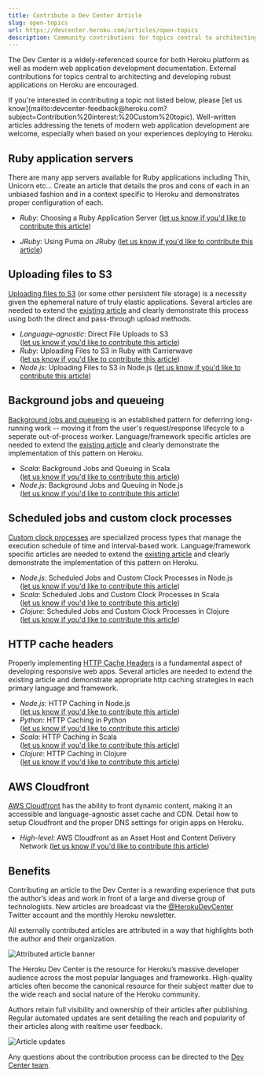 ```yaml
---
title: Contribute a Dev Center Article
slug: open-topics
url: https://devcenter.heroku.com/articles/open-topics
description: Community contributions for topics central to architecting and developing robust applications on Heroku are welcome.
---
```


The Dev Center is a widely-referenced source for both Heroku platform as well as modern web application development documentation. External contributions for topics central to architecting and developing robust applications on Heroku are encouraged.

<div class="note" markdown="1">
If you're interested in contributing a topic not listed below, please [let us know](mailto:devcenter-feedback@heroku.com?subject=Contribution%20interest:%20Custom%20topic). Well-written articles addressing the tenets of modern web application development are welcome, especially when based on your experiences deploying to Heroku.
</div>

## Ruby application servers

There are many app servers available for Ruby applications including Thin, Unicorn etc… Create an article that details the pros and cons of each in an unbiased fashion and in a context specific to Heroku and demonstrates proper configuration of each.

* *Ruby*: Choosing a Ruby Application Server ([let us know if you'd like to contribute this article](mailto:devcenter-feedback@heroku.com?subject=Contribution%20interest:%20"Choosing%20a%20Ruby%20Application%20Server"&body=Please%20indicate%20your%20interest,%20and%20competence,%20in%20the%20topic%20along%20with%20a%20links%20to%20examples%20of%20your%20writing.))

* *JRuby*: Using Puma on JRuby ([let us know if you'd like to contribute this article](mailto:devcenter-feedback@heroku.com?subject=Contribution%20interest:%20"Using%20Puma%20on%20JRuby"&body=Please%20indicate%20your%20interest,%20and%20competence,%20in%20the%20topic%20along%20with%20a%20links%20to%20examples%20of%20your%20writing.))

## Uploading files to S3

[Uploading files to S3](s3) (or some other persistent file storage) is a necessity given the ephemeral nature of truly elastic applications. Several articles are needed to extend the [existing article](s3) and clearly demonstrate this process using both the direct and pass-through upload methods.

* *Language-agnostic*: Direct File Uploads to S3<br/> ([let us know if you'd like to contribute this article](mailto:devcenter-feedback@heroku.com?subject=Contribution%20interest:%20"Direct%20File%20Uploads%20to%20S3"&body=Please%20indicate%20your%20interest,%20and%20competence,%20in%20the%20topic%20along%20with%20a%20links%20to%20examples%20of%20your%20writing.))
* *Ruby*: Uploading Files to S3 in Ruby with Carrierwave<br/> ([let us know if you'd like to contribute this article](mailto:devcenter-feedback@heroku.com?subject=Contribution%20interest:%20"Uploading%20Files%20to%20S3%20in%20Ruby%20with%20Carrierwave"&body=Please%20indicate%20your%20interest,%20and%20competence,%20in%20the%20topic%20along%20with%20a%20links%20to%20examples%20of%20your%20writing.))
* *Node.js*: Uploading Files to S3 in Node.js ([let us know if you'd like to contribute this article](mailto:devcenter-feedback@heroku.com?subject=Contribution%20interest:%20"Uploading%20Files%20to%20S3%20in%20Node"&body=Please%20indicate%20your%20interest,%20and%20competence,%20in%20the%20topic%20along%20with%20a%20links%20to%20examples%20of%20your%20writing.))

## Background jobs and queueing

[Background jobs and queueing](background-jobs-queueing) is an established pattern for deferring long-running work -- moving it from the user's request/response lifecycle to a seperate out-of-process worker. Language/framework specific articles are needed to extend the [existing article](background-jobs-queueing) and clearly demonstrate the implementation of this pattern on Heroku.

* *Scala*: Background Jobs and Queuing in Scala<br/> ([let us know if you'd like to contribute this article](mailto:devcenter-feedback@heroku.com?subject=Contribution%20interest:%20"Background%20Jobs%20and%20Queuing%20in%20Scala"&body=Please%20indicate%20your%20interest,%20and%20competence,%20in%20the%20topic%20along%20with%20a%20links%20to%20examples%20of%20your%20writing.))
* *Node.js*: Background Jobs and Queuing in Node.js<br/> ([let us know if you'd like to contribute this article](mailto:devcenter-feedback@heroku.com?subject=Contribution%20interest:%20"Background%20Jobs%20and%20Queuing%20in%20Node.js"&body=Please%20indicate%20your%20interest,%20and%20competence,%20in%20the%20topic%20along%20with%20a%20links%20to%20examples%20of%20your%20writing.))

## Scheduled jobs and custom clock processes

[Custom clock processes](scheduled-jobs-custom-clock-processes) are specialized process types that manage the execution schedule of time and interval-based work. Language/framework specific articles are needed to extend the [existing article](scheduled-jobs-custom-clock-processes) and clearly demonstrate the implementation of this pattern on Heroku.

* *Node.js*: Scheduled Jobs and Custom Clock Processes in Node.js<br/> ([let us know if you'd like to contribute this article](mailto:devcenter-feedback@heroku.com?subject=Contribution%20interest:%20"Scheduled%20Jobs%20and%20Custom%20Clock%20Processes%20in%20Node.js"&body=Please%20indicate%20your%20interest,%20and%20competence,%20in%20the%20topic%20along%20with%20a%20links%20to%20examples%20of%20your%20writing.)) 
* *Scala*: Scheduled Jobs and Custom Clock Processes in Scala<br/> ([let us know if you'd like to contribute this article](mailto:devcenter-feedback@heroku.com?subject=Contribution%20interest:%20"Scheduled%20Jobs%20and%20Custom%20Clock%20Processes%20in%20Scala"&body=Please%20indicate%20your%20interest,%20and%20competence,%20in%20the%20topic%20along%20with%20a%20links%20to%20examples%20of%20your%20writing.))
* *Clojure*: Scheduled Jobs and Custom Clock Processes in Clojure<br/> ([let us know if you'd like to contribute this article](mailto:devcenter-feedback@heroku.com?subject=Contribution%20interest:%20"Scheduled%20Jobs%20and%20Custom%20Clock%20Processes%20in%20Clojure"&body=Please%20indicate%20your%20interest,%20and%20competence,%20in%20the%20topic%20along%20with%20a%20links%20to%20examples%20of%20your%20writing.)) 

## HTTP cache headers

Properly implementing [HTTP Cache Headers](increasing-application-performance-with-http-cache-headers) is a fundamental aspect of developing responsive web apps. Several articles are needed to extend the existing article and demonstrate appropriate http caching strategies in each primary language and framework.

* *Node.js*: HTTP Caching in Node.js<br/> ([let us know if you'd like to contribute this article](mailto:devcenter-feedback@heroku.com?subject=Contribution%20interest:%20"HTTP%20Caching%20in%20Node.js"&body=Please%20indicate%20your%20interest,%20and%20competence,%20in%20the%20topic%20along%20with%20a%20links%20to%20examples%20of%20your%20writing.))
* *Python*: HTTP Caching in Python<br/> ([let us know if you'd like to contribute this article](mailto:devcenter-feedback@heroku.com?subject=Contribution%20interest:%20"HTTP%20Caching%20in%20Python"&body=Please%20indicate%20your%20interest,%20and%20competence,%20in%20the%20topic%20along%20with%20a%20links%20to%20examples%20of%20your%20writing.))
* *Scala*: HTTP Caching in Scala<br/> ([let us know if you'd like to contribute this article](mailto:devcenter-feedback@heroku.com?subject=Contribution%20interest:%20"HTTP%20Caching%20in%20Scala"&body=Please%20indicate%20your%20interest,%20and%20competence,%20in%20the%20topic%20along%20with%20a%20links%20to%20examples%20of%20your%20writing.))
* *Clojure*: HTTP Caching in Clojure<br/> ([let us know if you'd like to contribute this article](mailto:devcenter-feedback@heroku.com?subject=Contribution%20interest:%20"HTTP%20Caching%20in%20Clojure"&body=Please%20indicate%20your%20interest,%20and%20competence,%20in%20the%20topic%20along%20with%20a%20links%20to%20examples%20of%20your%20writing.))

## AWS Cloudfront

[AWS Cloudfront](http://aws.amazon.com/cloudfront/) has the ability to front dynamic content, making it an accessible and language-agnostic asset cache and CDN. Detail how to setup Cloudfront and the proper DNS settings for origin apps on Heroku.

* *High-level*: AWS Cloudfront as an Asset Host and Content Delivery Network ([let us know if you'd like to contribute this article](mailto:devcenter-feedback@heroku.com?subject=Contribution%20interest:%20"AWS%20Cloudfront%20as%20an%20Asset%20Host%20and%20Host0Content%20Delivery%20Network"&body=Please%20indicate%20your%20interest,%20and%20competence,%20in%20the%20topic%20along%20with%20a%20links%20to%20examples%20of%20your%20writing.))

## Benefits

Contributing an article to the Dev Center is a rewarding experience that puts the author’s ideas and work in front of a large and diverse group of technologists. New articles are broadcast via the [@HerokuDevCenter](https://twitter.com/#!/herokudevcenter) Twitter account and the monthly Heroku newsletter.

All externally contributed articles are attributed in a way that highlights both the author and their organization.

![Attributed article banner](https://s3.amazonaws.com/assets.heroku.com/devcenter/contribution-guide/attribution-header.png)

The Heroku Dev Center is the resource for Heroku’s massive developer audience across the most popular languages and frameworks. High-quality articles often become the canonical resource for their subject matter due to the wide reach and social nature of the Heroku community.

Authors retain full visibility and ownership of their articles after publishing. Regular automated updates are sent detailing the reach and popularity of their articles along with realtime user feedback.

![Article updates](https://dl.dropbox.com/u/674401/devcenter/Screen%20Shot%202012-07-02%20at%2011.29.02%20AM.png)

Any questions about the contribution process can be directed to the [Dev Center team](mailto:devcenter-feedback@heroku.com).

<!--
## Process

Upon indicating your interest in a particular topic a Dev Center editor will send you more detailed information around the vision for the article, an article outline and other supporting material, and what you can expect when authoring Dev Center content.

Indicate your interest in contributing one of the [open topics](#open_topics) by clicking on the associated `let us know if you'd like to contribute this article` link.


* Debugging
  * *Ruby*: Debugging Ruby Applications with ???<br/> ([let us know if you'd like to contribute this article](mailto:devcenter-feedback@heroku.com))
  * *Java*: Debugging Java Applications with ???<br/> ([let us know if you'd like to contribute this article](mailto:devcenter-feedback@heroku.com))


Additionally, language/framework specific articles are needed for each officially supported language on Heroku showing how to properly set the relevant HTTP headers in a way consistent with the idioms of the language/framework.

* *Ruby*: Setting HTTP Cache Headers in Ruby on Rails<br/> ([let us know if you'd like to contribute this article](mailto:devcenter-feedback@heroku.com?subject=Contribution%20interest:%20"Setting%20HTTP%20Cache%20Headers%20in%20Ruby%20on%20Rails"&body=Please%20indicate%20your%20interest,%20and%20competence,%20in%20the%20topic%20along%20with%20a%20links%20to%20examples%20of%20your%20writing.))
* *Java*: Setting HTTP Cache Headers in Java with SpringMVC<br/> ([let us know if you'd like to contribute this article](mailto:devcenter-feedback@heroku.com?subject=Contribution%20interest:%20"Setting%20HTTP%20Cache%20Headers%20in%20Java%20with%20SpringMVC"&body=Please%20indicate%20your%20interest,%20and%20competence,%20in%20the%20topic%20along%20with%20a%20links%20to%20examples%20of%20your%20writing.))
* *Scala*: Setting HTTP Cache Headers in Scala<br/> ([let us know if you'd like to contribute this article](mailto:devcenter-feedback@heroku.com?subject=Contribution%20interest:%20"Setting%20HTTP%20Cache%20Headers%20in%20Scala"&body=Please%20indicate%20your%20interest,%20and%20competence,%20in%20the%20topic%20along%20with%20a%20links%20to%20examples%20of%20your%20writing.))
* *Clojure*: Setting HTTP Cache Headers in Clojure<br/> ([let us know if you'd like to contribute this article](mailto:devcenter-feedback@heroku.com?subject=Contribution%20interest:%20"Setting%20HTTP%20Cache%20Headers%20in%20Clojure"&body=Please%20indicate%20your%20interest,%20and%20competence,%20in%20the%20topic%20along%20with%20a%20links%20to%20examples%20of%20your%20writing.))
* *Python*: Setting HTTP Cache Headers in Python with Django<br/> ([let us know if you'd like to contribute this article](mailto:devcenter-feedback@heroku.com?subject=Contribution%20interest:%20"Setting%20HTTP%20Cache%20Headers%20in%20Python"&body=Please%20indicate%20your%20interest,%20and%20competence,%20in%20the%20topic%20along%20with%20a%20links%20to%20examples%20of%20your%20writing.))
* *Node.js*: Setting HTTP Cache Headers in Node.js<br/> ([let us know if you'd like to contribute this article](mailto:devcenter-feedback@heroku.com?subject=Contribution%20interest:%20"Setting%20HTTP%20Cache%20Headers%20in%20Node.js"&body=Please%20indicate%20your%20interest,%20and%20competence,%20in%20the%20topic%20along%20with%20a%20links%20to%20examples%20of%20your%20writing.))

([let us know if you'd like to contribute this article](mailto:devcenter-feedback@heroku.com?subject=Contribution%20interest:%20"Background%20Jobs%20and%20Queuing%20in%20Ruby%20with%20Resque"&body=Please%20indicate%20your%20interest,%20and%20competence,%20in%20the%20topic%20along%20with%20a%20links%20to%20examples%20of%20your%20writing.))

 ([let us know if you'd like to contribute this article](mailto:devcenter-feedback@heroku.com?subject=Contribution%20interest:%20"Increasing%20Application%20Performance%20with%20HTTP%20Cache%20Headers"&body=Please%20indicate%20your%20interest,%20and%20competence,%20in%20the%20topic%20along%20with%20a%20links%20to%20examples%20of%20your%20writing.))

<br/> ([let us know if you'd like to contribute this article](mailto:devcenter-feedback@heroku.com?subject=Contribution%20interest:%20"Uploading%20Files%20to%20S3%20in%20Node.js"&body=Please%20indicate%20your%20interest,%20and%20competence,%20in%20the%20topic%20along%20with%20a%20links%20to%20examples%20of%20your%20writing.))

* SSL

## Notes

* How represent parent-child relationship
* How represent predicate articles (HTTP Cache Headers b/f Cloudfront)
* Need to flesh out article outline better, TOC etc...
* When set expectations (ref apps, ownership, feedback)
* Add contribute links in high-level parent articles

-->